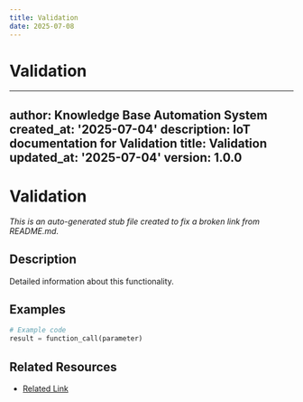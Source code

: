 ```yaml
---
title: Validation
date: 2025-07-08
---
```


# Validation

---
author: Knowledge Base Automation System
created_at: '2025-07-04'
description: IoT documentation for Validation
title: Validation
updated_at: '2025-07-04'
version: 1.0.0
---

# Validation

*This is an auto-generated stub file created to fix a broken link from README.md.*

## Description

Detailed information about this functionality.

## Examples

```python
# Example code
result = function_call(parameter)
```

## Related Resources

- [Related Link](./related_resource.md)
